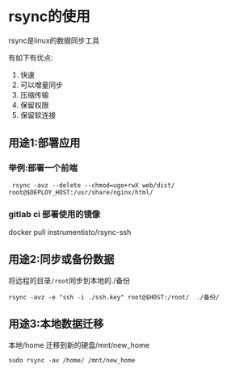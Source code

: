 # rsync的使用

rsync是linux的数据同步工具

有如下有优点:
1. 快速
2. 可以增量同步
3. 压缩传输
4. 保留权限
5. 保留软连接


## 用途1:部署应用

### 举例:部署一个前端
```shell
 rsync -avz --delete --chmod=ugo+rwX web/dist/ root@$DEPLOY_HOST:/usr/share/nginx/html/
```

###  gitlab ci 部署使用的镜像
docker pull instrumentisto/rsync-ssh

## 用途2:同步或备份数据

将远程的目录`/root`同步到本地的./备份

```shell
rsync -avz -e "ssh -i ./ssh.key" root@$HOST:/root/  ./备份/
```

## 用途3:本地数据迁移

本地/home 迁移到新的硬盘/mnt/new_home
```shell
sudo rsync -av /home/ /mnt/new_home
```